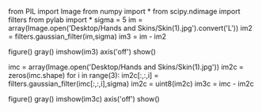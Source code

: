 from PIL import Image
from numpy import *
from scipy.ndimage import filters
from pylab import * 
sigma = 5
im = array(Image.open('Desktop/Hands and Skins/Skin(1).jpg').convert('L'))
im2 = filters.gaussian_filter(im,sigma)
im3 = im - im2

figure()
gray()
imshow(im3)
axis('off')
show()

imc = array(Image.open('Desktop/Hands and Skins/Skin(1).jpg'))
im2c = zeros(imc.shape)
for i in range(3):
    im2c[:,:,i] = filters.gaussian_filter(imc[:,:,i],sigma)
    im2c = uint8(im2c)
im3c = imc - im2c

figure()
gray()
imshow(im3c)
axis('off')
show()